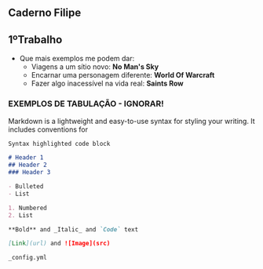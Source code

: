 ## Caderno Filipe

## 1ºTrabalho
- Que mais exemplos me podem dar:
  - Viagens a um sítio novo: **No Man's Sky**
  - Encarnar uma personagem diferente: **World Of Warcraft**
  - Fazer algo inacessível na vida real: **Saints Row**

### EXEMPLOS DE TABULAÇÃO - IGNORAR!

Markdown is a lightweight and easy-to-use syntax for styling your writing. It includes conventions for

```markdown
Syntax highlighted code block

# Header 1
## Header 2
### Header 3

- Bulleted
- List

1. Numbered
2. List

**Bold** and _Italic_ and `Code` text

[Link](url) and ![Image](src)
```

 `_config.yml`
